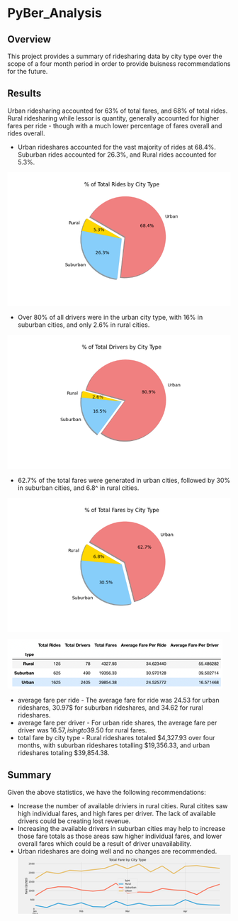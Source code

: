 # PyBer_Analysis
## Overview
This project provides a summary of ridesharing data by city type over the scope of a four month period in order to provide buisness recommendations for the future. 

## Results
Urban ridesharing accounted for 63% of total fares, and 68% of total rides. Rural ridesharing while lessor is quantity, generally accounted for higher fares per ride - though with a much lower percentage of fares overall and rides overall.
-  Urban rideshares accounted for the vast majority of rides at 68.4%. Suburban rides accounted for 26.3%, and Rural rides accounted for 5.3%.

![rides by city type graph here](https://github.com/mmdemars/PyBer_Analysis/blob/main/analysis/Fig6.png?raw=true)

- Over 80% of all drivers were in the urban city type, with 16% in suburban cities, and only 2.6% in rural cities.

![driver graph here](https://github.com/mmdemars/PyBer_Analysis/blob/main/analysis/Fig7.png?raw=true)

- 62.7% of the total fares were generated in urban cities, followed by 30% in suburban cities, and 6.8^ in rural cities.
 
![fare graph here](https://github.com/mmdemars/PyBer_Analysis/blob/main/analysis/Fig5.png?raw=true)


![pyber summary df image here](https://github.com/mmdemars/PyBer_Analysis/blob/main/analysis/PyBer_Summary_df.png?raw=true)
- average fare per ride - The average fare for ride was 24.53 for urban rideshares, 30.97$ for suburban rideshares, and 34.62 for rural rideshares.
- average fare per driver - For urban ride shares, the average fare per driver was 16.57$, ising to 39.50% for suburban fares, and 55.49$ for rural fares.
- total fare by city type - Rural rideshares totaled $4,327.93 over four months, with suburban rideshares totalling $19,356.33, and urban rideshares totaling $39,854.38.

## Summary
Given the above statistics, we have the following recommendations:
- Increase the number of available driviers in rural cities. Rural citites saw high individual fares, and high fares per driver. The lack of available drivers could be creating lost revenue.
- Increasing the available drivers in suburban cities may help to increase those fare totals as those areas saw higher individual fares, and lower overall fares which could be a result of driver unavailability.
- Urban rideshares are doing well and no changes are recommended.
![Summary chart here](https://github.com/mmdemars/PyBer_Analysis/blob/main/analysis/Pyber_fare_summary.png?raw=true)
